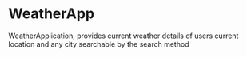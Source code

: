 # WeatherApp
WeatherApplication, provides current weather details of users current location and any city searchable by the search method
